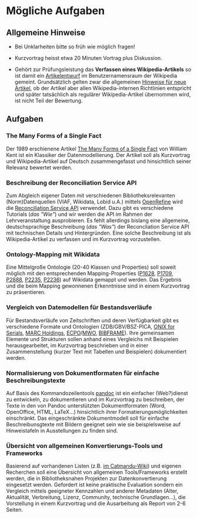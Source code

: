 # Mögliche Aufgaben

## Allgemeine Hinweise

* Bei Unklarheiten bitte so früh wie möglich fragen!

* Kurzvortrag heisst etwa 20 Minuten Vortrag plus Diskussion.

* Gehört zur Prüfungsleistung das **Verfassen eines Wikipedia-Artikels** so ist
  damit ein [Artikelentwurf] im Benutzernamensraum der Wikipedia gemeint.
  Grundsätzlich gelten zwar die allgemeinen [Hinweise für neue Artikel], ob der
  Artikel aber allen Wikipedia-internen Richtlinien entspricht und später
  tatsächlich als regulärer Wikipedia-Artikel übernommen wird, ist nicht Teil
  der Bewertung.

[Artikelentwurf]: https://de.wikipedia.org/wiki/Hilfe:Artikelentwurf
[Hinweise für neue Artikel]: https://de.wikipedia.org/wiki/Hilfe:Neuen_Artikel_anlegen

## Aufgaben

### The Many Forms of a Single Fact

Der 1989 erschienene Artikel [The Many Forms of a Single Fact](http://www.bkent.net/Doc/manyform.htm) von William Kent ist ein Klassiker der Datenmodellierung. Der Artikel soll als Kurzvortrag und Wikipedia-Artikel auf Deutsch zusammengefasst und hinsichtlich seiner Relevanz bewertet werden.

### Beschreibung der Reconciliation Service API

Zum Abgleich eigener Daten mit verschiedenen Bibliotheksrelevanten (Norm)Datenquellen (VIAF, Wikidata, Lobid u.A.) mittels [OpenRefine] wird die [Reconciliation Service API] verwendet. Dazu gibt es verschiedene Tutorials (*das "Wie"*) und wir werden die API im Rahmen der Lehrveranstaltung ausprobieren. Es fehlt allerdings bislang eine allgemeine, deutschsprachige Beschreibung (*das "Was"*) der Reconcliation Service API mit technischen Details und Hintergründen. Eine solche Beschreibung ist als Wikipedia-Artikel zu verfassen und im Kurzvortrag vorzustellen.

[OpenRefine]: https://en.wikipedia.org/wiki/OpenRefine
[Reconciliation Service API]: https://github.com/OpenRefine/OpenRefine/wiki/Reconciliation-Service-API

### Ontology-Mapping mit Wikidata

Eine Mittelgroße Ontologie (20-40 Klassen und Properties) soll soweit möglich mit den entsprechenden Mapping-Properties ([P1628], [P1709], [P2888], [P2235], [P2236]) auf Wikidata gemappt und werden. Das Ergebnis und die beim Mapping gewonnenen Erkenntnisse sind in einem Kurzvortrag zu präsentieren. 

[P1628]: https://www.wikidata.org/wiki/Property:P1628
[P1709]: https://www.wikidata.org/wiki/Property:P1709
[P2888]: https://www.wikidata.org/wiki/Property:P2888
[P2235]: https://www.wikidata.org/wiki/Property:P2235
[P2236]: https://www.wikidata.org/wiki/Property:P2236

### Vergleich von Datemodellen für Bestandsverläufe

Für Bestandsverläufe von Zeitschriften und deren Verfügbarkeit gibt es verschiedene Formate und Ontologien (ZDB/GBV/BSZ-PICA, [ONIX for Serials], [MARC Holdings], [ECPO]/[MWO], [BIBFRAME]). Ihre gemeinsamen Elemente und Strukturen sollen anhand eines Vergleichs mit Beispielen herausgearbeitet, im Kurzvortrag beschrieben und in einer Zusammenstellung (kurzer Text mit Tabellen und Beispielen) dokumentiert werden.

[MARC Holdings]: https://www.loc.gov/marc/holdings/hd863865.html
[ECPO]: http://cklee.github.io/ecpo/
[MWO]: http://dini-ag-kim.github.io/movingwall/
[ONIX for Serials]: http://www.editeur.org/files/ONIX%20for%20Serials%20-%20Coverage/20120326_ONIX_Coverage_overview_v1_0.pdf
[BIBFRAME]: http://id.loc.gov/ontologies/bibframe.html

### Normalisierung von Dokumentformaten für einfache Beschreibungstexte

Auf Basis des Kommandozeilentools [pandoc] ist ein einfacher (Web?)dienst zu entwickeln, zu dokumentieren und im Kurzvortrag zu beschreiben, der Texte in den von Pandoc unterstützten Dokumentformaten (Word, OpenOffice, HTML, LaTeX...) hinsichtlich ihrer Formatierungsmöglichkeiten einschränkt. Das eingeschränkte Dokumentmodell soll für einfache Beschreibunsgtexte mit Bildern geeignet sein wie sie beispielsweise auf Hinweistafeln in Ausstellungen zu finden sind.

[pandoc]: http://pandoc.org/

### Übersicht von allgemeinen Konvertierungs-Tools und Frameworks

Basierend auf vorhandenen Listen (z.B. [im Catmandu-Wiki](https://github.com/LibreCat/Catmandu/wiki/Related-Projects)) und eigenen Recherchen soll eine Übersicht von allgemeinen Tools/Frameworks erstellt werden, die in Bibliotheksnahen Projekten zur Datenkonvertierung eingesetzt werden. Gefordert ist keine praktische Evaluation sondern ein Vergleich mittels geeigneter Kennzahlen und anderer Metadaten (Alter, Aktualität, Verbreitung, Lizenz, Community, technische Grundlagen...), die Vorstellung in einem Kurzvortrag und die Ausarbeitung als Report von 2-6 Seiten.

